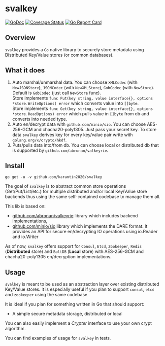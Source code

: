 # svalkey

[![GoDoc](https://godoc.org/github.com/karantin2020/svalkey?status.png)](https://godoc.org/github.com/karantin2020/svalkey)
[![Coverage Status](https://coveralls.io/repos/karantin2020/svalkey/badge.svg)](https://coveralls.io/r/karantin2020/svalkey)
[![Go Report Card](https://goreportcard.com/badge/github.com/karantin2020/svalkey)](https://goreportcard.com/report/github.com/karantin2020/svalkey)

## Overview  
`svalkey` provides a `Go` native library to securely store metadata using Distributed Key/Value stores (or common databases).

## What it does  
1. Auto marshal/unmarshal data. You can choose `XMLCodec` (with `NewJSONStore`), `JSONCodec` (with  `NewXMLStore`), `GobCodec` (with `NewStore`). Default is `GobCodec` (just call `NewStore` func).  
Store implements `func Put(key string, value interface{},
options *store.WriteOptions) error` which converts value into `[]byte`.  
Store implements `func Get(key string, value interface{},
options *store.ReadOptions) error` which pulls value in `[]byte` from db and converts into needed type.  
2. Auto en/decrypt data with `github.com/minio/sio`. You can choose AES-256-GCM and chacha20-poly1305. Just pass your secret key. To store data `svalkey` derives key for every key/value pair write with `golang.org/x/crypto/hkdf`.  
3. Puts/pulls data into/from db. You can choose local or distributed db that is supported by `github.com/abronan/valkeyrie`.  

## Install  
```
go get -u -v github.com/karantin2020/svalkey
```

The goal of `svalkey` is to abstract common store operations (Get/Put/List/etc.) for multiple distributed and/or local Key/Value store backends thus using the same self-contained codebase to manage them all.

This lib is based on: 
  -  [github.com/abronan/valkeyrie](https://github.com/abronan/valkeyrie) library which includes backend implementations,
  -  [github.com/minio/sio](https://github.com/minio/sio) library which implements the DARE format. It provides an API for secure en/decrypting IO operations using io.Reader and io.Writer

As of now, `svalkey` offers support for `Consul`, `Etcd`, `Zookeeper`, `Redis` (**Distributed** store) and `BoltDB` (**Local** store) with AES-256-GCM and chacha20-poly1305 en/decryption implementations.

## Usage

`svalkey` is meant to be used as an abstraction layer over existing distributed Key/Value stores. It is especially useful if you plan to support `consul`, `etcd` and `zookeeper` using the same codebase.

It is ideal if you plan for something written in Go that should support:

- A simple secure metadata storage, distributed or local

You can also easily implement a *Crypter* interface to use your own crypt algorithm.

You can find examples of usage for `svalkey` in tests.
